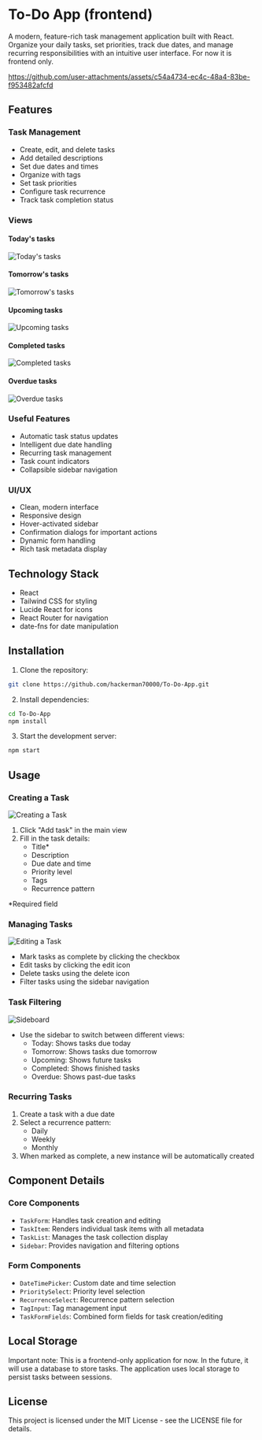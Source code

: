 # To-Do App (frontend)

A modern, feature-rich task management application built with React. Organize your daily tasks, set priorities, track due dates, and manage recurring responsibilities with an intuitive user interface. For now it is frontend only.

https://github.com/user-attachments/assets/c54a4734-ec4c-48a4-83be-f953482afcfd

## Features

### Task Management

- Create, edit, and delete tasks
- Add detailed descriptions
- Set due dates and times
- Organize with tags
- Set task priorities
- Configure task recurrence
- Track task completion status

### Views

#### Today's tasks

![Today's tasks](images/view_today.png)

#### Tomorrow's tasks

![Tomorrow's tasks](images/view_tomorrow.png)

#### Upcoming tasks

![Upcoming tasks](images/view_upcoming.png)

#### Completed tasks

![Completed tasks](images/view_completed.png)

#### Overdue tasks

![Overdue tasks](images/view_overdue.png)

### Useful Features

- Automatic task status updates
- Intelligent due date handling
- Recurring task management
- Task count indicators
- Collapsible sidebar navigation

### UI/UX

- Clean, modern interface
- Responsive design
- Hover-activated sidebar
- Confirmation dialogs for important actions
- Dynamic form handling
- Rich task metadata display

## Technology Stack

- React
- Tailwind CSS for styling
- Lucide React for icons
- React Router for navigation
- date-fns for date manipulation

## Installation

1. Clone the repository:

```bash
git clone https://github.com/hackerman70000/To-Do-App.git
```

2. Install dependencies:

```bash
cd To-Do-App
npm install
```

3. Start the development server:

```bash
npm start
```

## Usage

### Creating a Task

![Creating a Task](images/create_task.png)

1. Click "Add task" in the main view
2. Fill in the task details:
   - Title\*
   - Description
   - Due date and time
   - Priority level
   - Tags
   - Recurrence pattern

\*Required field

### Managing Tasks

![Editing a Task](images/edit_task.png)

- Mark tasks as complete by clicking the checkbox
- Edit tasks by clicking the edit icon
- Delete tasks using the delete icon
- Filter tasks using the sidebar navigation

### Task Filtering

![Sideboard](images/sideboard.png)

- Use the sidebar to switch between different views:
  - Today: Shows tasks due today
  - Tomorrow: Shows tasks due tomorrow
  - Upcoming: Shows future tasks
  - Completed: Shows finished tasks
  - Overdue: Shows past-due tasks

### Recurring Tasks

1. Create a task with a due date
2. Select a recurrence pattern:
   - Daily
   - Weekly
   - Monthly
3. When marked as complete, a new instance will be automatically created

## Component Details

### Core Components

- `TaskForm`: Handles task creation and editing
- `TaskItem`: Renders individual task items with all metadata
- `TaskList`: Manages the task collection display
- `Sidebar`: Provides navigation and filtering options

### Form Components

- `DateTimePicker`: Custom date and time selection
- `PrioritySelect`: Priority level selection
- `RecurrenceSelect`: Recurrence pattern selection
- `TagInput`: Tag management input
- `TaskFormFields`: Combined form fields for task creation/editing

## Local Storage

Important note: This is a frontend-only application for now. In the future, it will use a database to store tasks. The application uses local storage to persist tasks between sessions.

## License

This project is licensed under the MIT License - see the LICENSE file for details.
